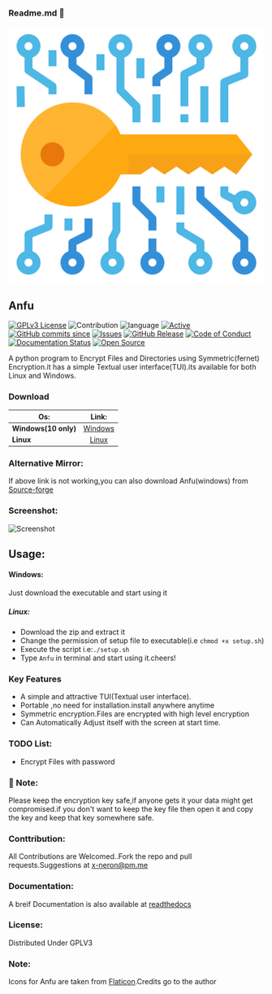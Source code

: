### Readme.md 👋
<img src="https://raw.githubusercontent.com/Justaus3r/Anfu/Master/image/encryption.png">

## Anfu
[![GPLv3 License](https://img.shields.io/badge/License-GPL%20v3-yellow.svg)](https://opensource.org/licenses/)
![Contribution](https://img.shields.io/badge/Contributions-Welcome-<brightgreen>)
![language](https://badgen.net/badge/Language/Python/cyan)
[![Active](http://img.shields.io/badge/Status-Active-green.svg)](https://github.com/Justaus3r)
[![GitHub commits since](https://img.shields.io/github/commits-since/Justaus3r/Anfu/0.1)]() 
[![Issues](https://img.shields.io/github/issues-raw/Justaus3r/Penta?maxAge=25000)](https://github.com/Justaus3r/Penta/issues)
[![GitHub Release](https://img.shields.io/github/release/Justaus3r/Anfu?style=flat)]()
[![Code of Conduct](https://img.shields.io/badge/code%20of-conduct-ff69b4.svg?style=flat)](https://github.com/Justaus3r/Penta/blob/main/docs/CODE_OF_CONDUCT.md) 
[![Documentation Status](https://readthedocs.org/projects/anfu/badge/?version=latest)](https://anfu.readthedocs.io/en/latest/?badge=latest)
[![Open Source](https://badges.frapsoft.com/os/v1/open-source.svg?v=103)](https://opensource.org/)

A python program to Encrypt Files and Directories using Symmetric(fernet) Encryption.it has a simple Textual user interface(TUI).its available for both Linux and Windows.

### Download
| Os:         | Link:                                     | 
| ------------- |:-------------:                               | 
|**Windows(10 only)**    | [Windows](https://drive.google.com/uc?export=download&id=1LVW8_62BQCcQy913dx6uIJla218wIy6M)|
|**Linux**      | [Linux](https://drive.google.com/uc?export=download&id=1WSOFs3nU9ZGHlyIVa5EJ-7_r4fA4voiC)  |

### Alternative Mirror:
If above link is not working,you can also download Anfu(windows) from [Source-forge](https://sourceforge.net/projects/anfu/files/Anfu.exe/download)

### Screenshot:

 ![Screenshot](https://drive.google.com/uc?export=download&id=1ZDll6R1LYuY_E9zpaklfI3i3DgEa45yi)

## Usage:
#### Windows:
Just download the executable and start using it

##### Linux:
- Download the zip and extract it
- Change the permission of setup file to executable(i.e ```chmod +x setup.sh```)
- Execute the script i.e:```./setup.sh```
- Type ```Anfu``` in terminal and start using it.cheers!
### Key Features
- A simple and attractive TUI(Textual user interface).
- Portable ,no need for installation.install anywhere anytime
- Symmetric encryption.Files are encrypted with high level encryption
- Can Automatically Adjust itself with the screen at start time.

### TODO List:
- Encrypt Files with password

### 🔴 Note:
Please keep the encryption key safe,if anyone gets it your data might get compromised.if you don't want to keep the key file then open it and copy the key and keep that key somewhere safe. 

### Conttribution:
All Contributions are Welcomed..Fork the repo and pull requests.Suggestions at x-neron@pm.me

### Documentation:
A breif Documentation is also available at [readthedocs](https://anfu.readthedocs.io/en/latest/)
### License:
Distributed Under GPLV3

### Note:
Icons for Anfu are taken from [Flaticon](https://www.flaticon.com/).Credits go to the author
